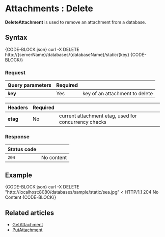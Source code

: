 # Attachments : Delete

**DeleteAttachment** is used to remove an attachment from a database.

## Syntax

{CODE-BLOCK:json}
  curl -X DELETE http://{serverName}/databases/{databaseName}/static/{key}
{CODE-BLOCK/}

### Request

| Query parameters | Required |  |
| ------------- | -- | ---- |
| **key** | Yes | key of an attachment to delete |

| Headers | Required | |
| --------| ------- | --- |
| **etag** | No | current attachment etag, used for concurrency checks |

### Response

| Status code | |
| ----------- | - |
| `204` | No content |

## Example

{CODE-BLOCK:json}
curl -X DELETE "http://localhost:8080/databases/sample/static/sea.jpg" 
< HTTP/1.1 204 No Content
{CODE-BLOCK/}

## Related articles

- [GetAttachment](../../../client-api/commands/attachments/get)  
- [PutAttachment](../../../client-api/commands/attachments/put)  